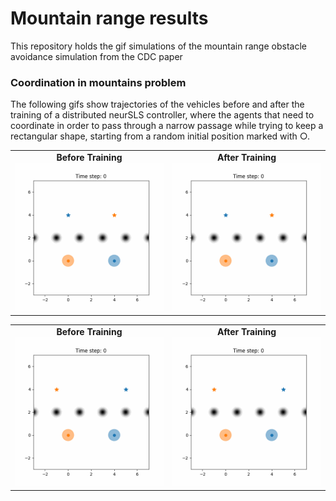 # Mountain range results 
This repository holds the gif simulations of the mountain range obstacle avoidance simulation from the CDC paper



### Coordination in mountains problem 

The following gifs show trajectories of the vehicles before and after the training of a distributed neurSLS controller, where the agents that need to coordinate in order to pass through a narrow passage while trying to keep a rectangular shape, starting from a random initial position marked with &#9675;.

<table>
  <tr>
    <td align="center">
      <b>Before Training</b><br>
      <img src="./figures/CL_diag_ref.gif" alt="Before Training" width="450"/>
    </td>
    <td align="center">
      <b>After Training</b><br>
      <img src="./figures/CL_diag_trained.gif" alt="After Training" width="450"/>
    </td>
  </tr>
</table>

<table>
  <tr>
    <td align="center">
      <b>Before Training</b><br>
      <img src="./figures/CL_direct_ref-1.gif" alt="Before Training" width="450"/>
    </td>
    <td align="center">
      <b>After Training</b><br>
      <img src="./figures/CL_direct_trained.gif" alt="After Training" width="450"/>
    </td>
  </tr>
</table>

